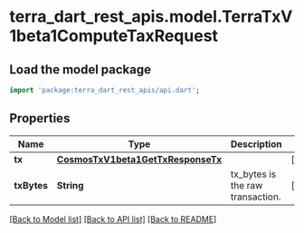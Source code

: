 # terra_dart_rest_apis.model.TerraTxV1beta1ComputeTaxRequest

## Load the model package
```dart
import 'package:terra_dart_rest_apis/api.dart';
```

## Properties
Name | Type | Description | Notes
------------ | ------------- | ------------- | -------------
**tx** | [**CosmosTxV1beta1GetTxResponseTx**](CosmosTxV1beta1GetTxResponseTx.md) |  | [optional] 
**txBytes** | **String** | tx_bytes is the raw transaction. | [optional] 

[[Back to Model list]](../README.md#documentation-for-models) [[Back to API list]](../README.md#documentation-for-api-endpoints) [[Back to README]](../README.md)


